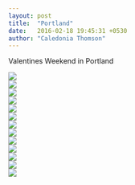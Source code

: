 ```yaml
---
layout: post
title:  "Portland"
date:   2016-02-18 19:45:31 +0530
author: "Caledonia Thomson"
---
```


Valentines Weekend in Portland

<div class="row">
	<a href="http://res.cloudinary.com/vegemitesoup/image/upload/v1470371013/portland/1.jpg">
    	<img src="http://res.cloudinary.com/vegemitesoup/image/upload/v1470371013/portland/1.jpg" />
	</a>
</div>

<div class="row">
	<a href="http://res.cloudinary.com/vegemitesoup/image/upload/v1470371013/portland/11.jpg">
		<img src="http://res.cloudinary.com/vegemitesoup/image/upload/v1470371013/portland/11.jpg" />
	</a>
</div>     

<div class="row">                                       
	<a href="http://res.cloudinary.com/vegemitesoup/image/upload/v1470371013/portland/2.jpg">
    	<img src="http://res.cloudinary.com/vegemitesoup/image/upload/v1470371013/portland/2.jpg" />           
	</a>
</div>

<div class="row">                   
	<a href="http://res.cloudinary.com/vegemitesoup/image/upload/v1470371013/portland/3.jpg">
		<img src="http://res.cloudinary.com/vegemitesoup/image/upload/v1470371013/portland/3.jpg" />
	</a>
</div>

<div class="row">          
	<a href="http://res.cloudinary.com/vegemitesoup/image/upload/v1470371013/portland/4.jpg">
		<img src="http://res.cloudinary.com/vegemitesoup/image/upload/v1470371013/portland/4.jpg" />
	</a>
</div>

<div class="row">
	<a href="http://res.cloudinary.com/vegemitesoup/image/upload/v1470371013/portland/title.jpg">
		<img src="http://res.cloudinary.com/vegemitesoup/image/upload/v1470371013/portland/title.jpg" />
	</a>
</div>     

<div class="row">
	<a href="http://res.cloudinary.com/vegemitesoup/image/upload/v1470371013/portland/5.jpg">
		<img src="http://res.cloudinary.com/vegemitesoup/image/upload/v1470371013/portland/5.jpg" />
	</a>
</div>     

<div class="row">
	<div class="col-sm-6 col-xs-6">                 
    	<a href="http://res.cloudinary.com/vegemitesoup/image/upload/v1470371013/portland/6.jpg"><img src="http://res.cloudinary.com/vegemitesoup/image/upload/v1470371013/portland/6.jpg" /></a>    
    </div>
    <div class="col-sm-6 col-xs-6">                    
    	<a href="http://res.cloudinary.com/vegemitesoup/image/upload/v1470371013/portland/7.jpg"><img src="http://res.cloudinary.com/vegemitesoup/image/upload/v1470371013/portland/7.jpg" /></a>  
    </div>            
</div>

<div class="row">
	<a href="http://res.cloudinary.com/vegemitesoup/image/upload/v1470371013/portland/8.jpg">
		<img src="http://res.cloudinary.com/vegemitesoup/image/upload/v1470371013/portland/8.jpg" />
	</a>
</div>     

<div class="row">
	<a href="http://res.cloudinary.com/vegemitesoup/image/upload/v1470371013/portland/9.jpg">
		<img src="http://res.cloudinary.com/vegemitesoup/image/upload/v1470371013/portland/9.jpg" />
	</a>
</div>     

<div class="row">
	<div class="col-sm-6 col-xs-6"> 
		<a href="http://res.cloudinary.com/vegemitesoup/image/upload/v1470371013/portland/10.jpg"><img src="http://res.cloudinary.com/vegemitesoup/image/upload/v1470371013/portland/10.jpg" /></a> 
	</div>
	<div class="col-sm-6 col-xs-6"> 
		<a href="http://res.cloudinary.com/vegemitesoup/image/upload/v1470371013/portland/12.jpg"><img src="http://res.cloudinary.com/vegemitesoup/image/upload/v1470371013/portland/12.jpg" /></a>
	</div>
</div>     